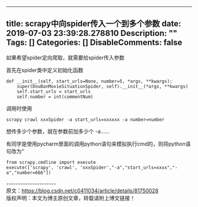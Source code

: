 
---
title: scrapy中向spider传入一个到多个参数
date: 2019-07-03 23:39:28.278810
Description: ""
Tags: []
Categories: []
DisableComments: false
---
如果希望spider定向爬取，就需要给spider传入参数  
  
首先在spider类中定义初始化函数  
  

    
    
    def __init__(self, start_urls=None, number=5, *args, **kwargs):  
        super(DouBanMovieSituationSpider, self).__init__(*args, **kwargs)  
        self.start_urls = start_urls  
        self.number = int(commentNum)
    

  

调用时使用  
  

    
    
    scrapy crawl xxxSpider -a start_urls=xxxxxx -a number=number

  
想传多少个参数，就在参数前加多少个 -a……  
  
有同学是使用pycharm里面的调用python语句来模拟执行cmd的，则将python语句改为“  
  

    
    
    from scrapy.cmdline import execute  
    execute(['scrapy', 'crawl', 'xxxSpider',"-a","start_urls=xxxx","-a","number=666"])

  

\---------------------  
原文：https://blog.csdn.net/c0411034/article/details/81750028  
版权声明：本文为博主原创文章，转载请附上博文链接！


